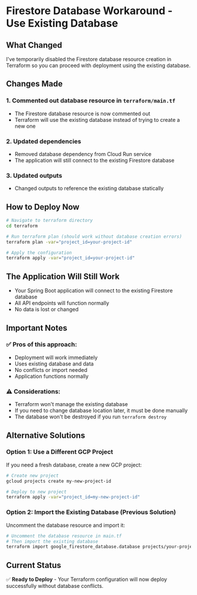 # Firestore Database Workaround - Use Existing Database

## What Changed
I've temporarily disabled the Firestore database resource creation in Terraform so you can proceed with deployment using the existing database.

## Changes Made

### 1. Commented out database resource in `terraform/main.tf`
- The Firestore database resource is now commented out
- Terraform will use the existing database instead of trying to create a new one

### 2. Updated dependencies
- Removed database dependency from Cloud Run service
- The application will still connect to the existing Firestore database

### 3. Updated outputs
- Changed outputs to reference the existing database statically

## How to Deploy Now

```bash
# Navigate to terraform directory
cd terraform

# Run terraform plan (should work without database creation errors)
terraform plan -var="project_id=your-project-id"

# Apply the configuration
terraform apply -var="project_id=your-project-id"
```

## The Application Will Still Work
- Your Spring Boot application will connect to the existing Firestore database
- All API endpoints will function normally
- No data is lost or changed

## Important Notes

### ✅ **Pros of this approach:**
- Deployment will work immediately
- Uses existing database and data
- No conflicts or import needed
- Application functions normally

### ⚠️ **Considerations:**
- Terraform won't manage the existing database
- If you need to change database location later, it must be done manually
- The database won't be destroyed if you run `terraform destroy`

## Alternative Solutions

### Option 1: Use a Different GCP Project
If you need a fresh database, create a new GCP project:
```bash
# Create new project
gcloud projects create my-new-project-id

# Deploy to new project
terraform apply -var="project_id=my-new-project-id"
```

### Option 2: Import the Existing Database (Previous Solution)
Uncomment the database resource and import it:
```bash
# Uncomment the database resource in main.tf
# Then import the existing database
terraform import google_firestore_database.database projects/your-project-id/databases/\(default\)
```

## Current Status
✅ **Ready to Deploy** - Your Terraform configuration will now deploy successfully without database conflicts.
